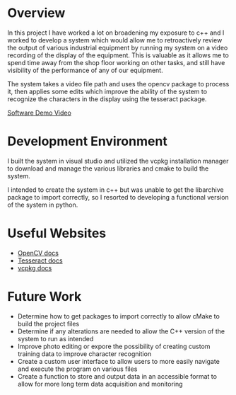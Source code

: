 # Overview

In this project I have worked a lot on broadening my exposure to c++ and I worked to develop a system which would allow me to retroactively review the output of various industrial equipment by running my system on a video recording of the display of the equipment. This is valuable as it allows me to spend time away from the shop floor working on other tasks, and still have visibility of the performance of any of our equipment. 

The system takes a video file path and uses the opencv package to process it, then applies some edits which improve the ability of the system to recognize the characters in the display using the tesseract package.

[Software Demo Video](https://youtu.be/dA9XalxYdbI)

# Development Environment

I built the system in visual studio and utilized the vcpkg installation manager to download and manage the various libraries and cmake to build the system. 

I intended to create the system in c++ but was unable to get the libarchive package to import correctly, so I resorted to developing a functional version of the system in python.

# Useful Websites

- [OpenCV docs](https://docs.opencv.org/4.8.0/index.html)
- [Tesseract docs](https://tesseract-ocr.github.io/tessdoc/Installation.html)
- [vcpkg docs](https://vcpkg.io/en/)

# Future Work

- Determine how to get packages to import correctly to allow cMake to build the project files
- Determine if any alterations are needed to allow the C++ version of the system to run as intended
- Improve photo editing or expore the possibility of creating custom training data to improve character recognition
- Create a custom user interface to allow users to more easily navigate and execute the program on various files
- Create a function to store and output data in an accessible format to allow for more long term data acquisition and monitoring
